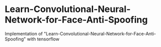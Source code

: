 # Learn-Convolutional-Neural-Network-for-Face-Anti-Spoofing
Implementation of "Learn-Convolutional-Neural-Network-for-Face-Anti-Spoofing" with tensorflow

